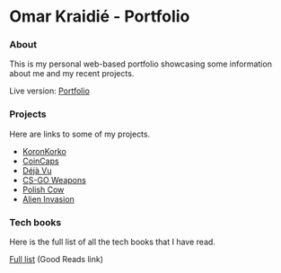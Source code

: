 # Omar Kraidié - Portfolio

### About

This is my personal web-based portfolio showcasing some information about me and my recent projects.

Live version: [Portfolio][0]

### Projects

Here are links to some of my projects.

-   [KoronKorko][1]
-   [CoinCaps][2]
-   [Déjà Vu][3]
-   [CS-GO Weapons][4]
-   [Polish Cow][5]
-   [Alien Invasion][6]

### Tech books

Here is the full list of all the tech books that I have read.

[Full list][7] (Good Reads link)

[0]: https://omarkraidie.com/
[1]: https://koronkorko.herokuapp.com/
[2]: https://coincaps.netlify.app/
[3]: https://dejavu-app.netlify.app/
[4]: https://csgo-weapons.netlify.app/
[5]: https://polishcow.netlify.app/
[6]: https://github.com/0mppula/Alien_Invasion
[7]: https://www.goodreads.com/review/list/135003326-0mppu?ref=nav_mybooks&shelf=programming
